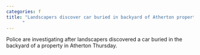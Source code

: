 ```yaml
---
categories: f
title: "Landscapers discover car buried in backyard of Atherton property police investigating
      "
---
```

Police are investigating after landscapers discovered a car buried in the backyard of a property in Atherton Thursday.
      